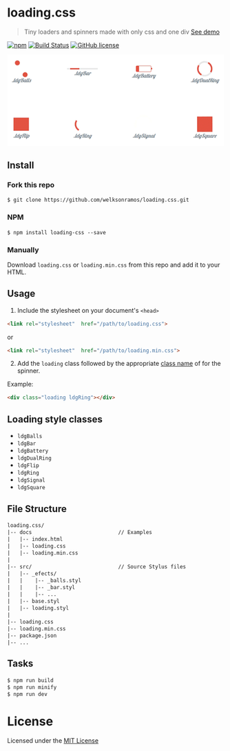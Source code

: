 # loading.css
>  Tiny loaders and spinners made with only css and one div 
[See demo](https://welksonramos.github.io/loading.css/)

[![npm](https://img.shields.io/npm/v/loading-css.svg)](https://www.npmjs.com/package/loading-css) [![Build Status](https://travis-ci.org/welksonramos/loading.css.svg?branch=master)](https://travis-ci.org/welksonramos/loading.css) 
[![GitHub license](https://img.shields.io/github/license/welksonramos/loading.css.svg)](https://github.com/welksonramos/loading.css/blob/master/LICENSE)

<img src="preview-loading-css.gif"/>

## Install
### Fork this repo

```
$ git clone https://github.com/welksonramos/loading.css.git
```
### NPM

```
$ npm install loading-css --save
```
### Manually
Download `loading.css` or `loading.min.css` from this repo and add it to your HTML.


## Usage

1. Include the stylesheet on your document's `<head>`

```html
<link rel="stylesheet"  href="/path/to/loading.css">
```
or

```html
<link rel="stylesheet"  href="/path/to/loading.min.css">
```

2. Add the `loading` class followed by the appropriate [class name](#loading-style-classes) of  for the spinner.

Example:
```html
<div class="loading ldgRing"></div>
````
## Loading style classes

- `ldgBalls`
- `ldgBar`
- `ldgBattery`
- `ldgDualRing`
- `ldgFlip`
- `ldgRing`
- `ldgSignal`
- `ldgSquare`


## File Structure

```
loading.css/
|-- docs                            // Examples
|   |-- index.html
|   |-- loading.css
|   |-- loading.min.css
|
|-- src/                            // Source Stylus files
|   |-- _efects/
|   |    |-- _balls.styl
|   |    |-- _bar.styl
|   |    |-- ...
|   |-- base.styl
|   |-- loading.styl
|
|-- loading.css
|-- loading.min.css
|-- package.json
|-- ...
````
## Tasks

```
$ npm run build
$ npm run minify
$ npm run dev

```

# License

Licensed under the [MIT License](LICENSE)
